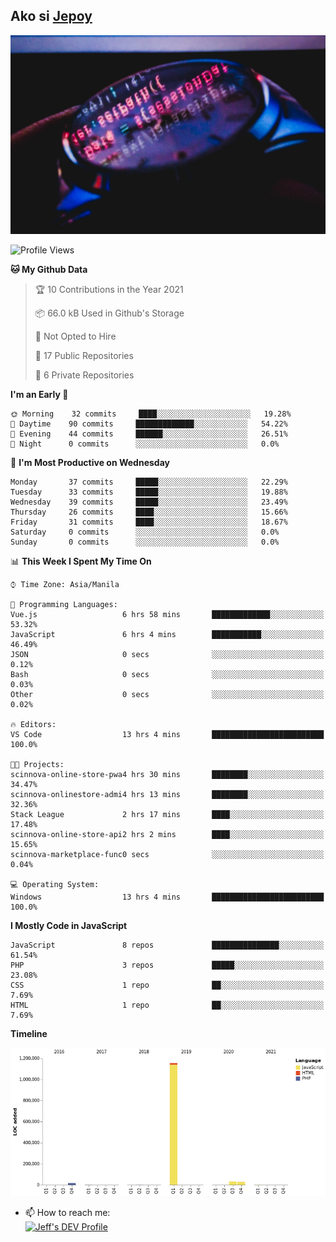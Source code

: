 ## Ako si [Jepoy](https://github.com/je-poy)
![je-poy-cover-img](imgs/cover.jpeg)

<!--START_SECTION:waka-->
![Profile Views](http://img.shields.io/badge/Profile%20Views-0-blue)

**🐱 My Github Data** 

> 🏆 10 Contributions in the Year 2021
 > 
> 📦 66.0 kB Used in Github's Storage 
 > 
> 🚫 Not Opted to Hire
 > 
> 📜 17 Public Repositories 
 > 
> 🔑 6 Private Repositories  
 > 
**I'm an Early 🐤** 

```text
🌞 Morning    32 commits     ████░░░░░░░░░░░░░░░░░░░░░   19.28% 
🌆 Daytime    90 commits     █████████████░░░░░░░░░░░░   54.22% 
🌃 Evening    44 commits     ██████░░░░░░░░░░░░░░░░░░░   26.51% 
🌙 Night      0 commits      ░░░░░░░░░░░░░░░░░░░░░░░░░   0.0%

```
📅 **I'm Most Productive on Wednesday** 

```text
Monday       37 commits     █████░░░░░░░░░░░░░░░░░░░░   22.29% 
Tuesday      33 commits     █████░░░░░░░░░░░░░░░░░░░░   19.88% 
Wednesday    39 commits     █████░░░░░░░░░░░░░░░░░░░░   23.49% 
Thursday     26 commits     ████░░░░░░░░░░░░░░░░░░░░░   15.66% 
Friday       31 commits     ████░░░░░░░░░░░░░░░░░░░░░   18.67% 
Saturday     0 commits      ░░░░░░░░░░░░░░░░░░░░░░░░░   0.0% 
Sunday       0 commits      ░░░░░░░░░░░░░░░░░░░░░░░░░   0.0%

```


📊 **This Week I Spent My Time On** 

```text
⌚︎ Time Zone: Asia/Manila

💬 Programming Languages: 
Vue.js                   6 hrs 58 mins       █████████████░░░░░░░░░░░░   53.32% 
JavaScript               6 hrs 4 mins        ███████████░░░░░░░░░░░░░░   46.49% 
JSON                     0 secs              ░░░░░░░░░░░░░░░░░░░░░░░░░   0.12% 
Bash                     0 secs              ░░░░░░░░░░░░░░░░░░░░░░░░░   0.03% 
Other                    0 secs              ░░░░░░░░░░░░░░░░░░░░░░░░░   0.02%

🔥 Editors: 
VS Code                  13 hrs 4 mins       █████████████████████████   100.0%

🐱‍💻 Projects: 
scinnova-online-store-pwa4 hrs 30 mins       ████████░░░░░░░░░░░░░░░░░   34.47% 
scinnova-onlinestore-admi4 hrs 13 mins       ████████░░░░░░░░░░░░░░░░░   32.36% 
Stack League             2 hrs 17 mins       ████░░░░░░░░░░░░░░░░░░░░░   17.48% 
scinnova-online-store-api2 hrs 2 mins        ████░░░░░░░░░░░░░░░░░░░░░   15.65% 
scinnova-marketplace-func0 secs              ░░░░░░░░░░░░░░░░░░░░░░░░░   0.04%

💻 Operating System: 
Windows                  13 hrs 4 mins       █████████████████████████   100.0%

```

**I Mostly Code in JavaScript** 

```text
JavaScript               8 repos             ███████████████░░░░░░░░░░   61.54% 
PHP                      3 repos             █████░░░░░░░░░░░░░░░░░░░░   23.08% 
CSS                      1 repo              ██░░░░░░░░░░░░░░░░░░░░░░░   7.69% 
HTML                     1 repo              ██░░░░░░░░░░░░░░░░░░░░░░░   7.69%

```


**Timeline**

![Chart not found](https://raw.githubusercontent.com/je-poy/je-poy/main/charts/bar_graph.png) 


<!--END_SECTION:waka-->

- 📫 How to reach me: <br />
[<img src="https://d2fltix0v2e0sb.cloudfront.net/dev-badge.svg" width="50" alt="Jeff's DEV Profile" />](https://dev.to/jepoy)
<!--
**je-poy/je-poy** is a ✨ _special_ ✨ repository because its `README.md` (this file) appears on your GitHub profile.

Here are some ideas to get you started:

- 🔭 I’m currently working on ...
- 🌱 I’m currently learning ...
- 👯 I’m looking to collaborate on ...
- 🤔 I’m looking for help with ...
- 💬 Ask me about ...

- 😄 Pronouns: ...
- ⚡ Fun fact: ...
-->
